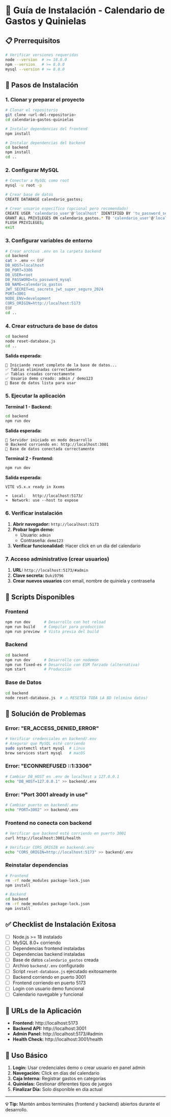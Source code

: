 # 🚀 Guía de Instalación - Calendario de Gastos y Quinielas

## 📋 Prerrequisitos

```bash
# Verificar versiones requeridas
node --version  # >= 18.0.0
npm --version   # >= 8.0.0
mysql --version # >= 8.0.0
```

## 🔧 Pasos de Instalación

### 1. **Clonar y preparar el proyecto**
```bash
# Clonar el repositorio
git clone <url-del-repositorio>
cd calendario-gastos-quinielas

# Instalar dependencias del frontend
npm install

# Instalar dependencias del backend
cd backend
npm install
cd ..
```

### 2. **Configurar MySQL**
```bash
# Conectar a MySQL como root
mysql -u root -p

# Crear base de datos
CREATE DATABASE calendario_gastos;

# Crear usuario específico (opcional pero recomendado)
CREATE USER 'calendario_user'@'localhost' IDENTIFIED BY 'tu_password_seguro';
GRANT ALL PRIVILEGES ON calendario_gastos.* TO 'calendario_user'@'localhost';
FLUSH PRIVILEGES;
exit
```

### 3. **Configurar variables de entorno**
```bash
# Crear archivo .env en la carpeta backend
cd backend
cat > .env << EOF
DB_HOST=localhost
DB_PORT=3306
DB_USER=root
DB_PASSWORD=tu_password_mysql
DB_NAME=calendario_gastos
JWT_SECRET=mi_secreto_jwt_super_seguro_2024
PORT=3001
NODE_ENV=development
CORS_ORIGIN=http://localhost:5173
EOF
cd ..
```

### 4. **Crear estructura de base de datos**
```bash
cd backend
node reset-database.js
cd ..
```

**Salida esperada:**
```
🔄 Iniciando reset completo de la base de datos...
✅ Tablas eliminadas correctamente
✅ Tablas creadas correctamente
✅ Usuario demo creado: admin / demo123
🎉 Base de datos lista para usar
```

### 5. **Ejecutar la aplicación**

**Terminal 1 - Backend:**
```bash
cd backend
npm run dev
```

**Salida esperada:**
```
🔧 Servidor iniciado en modo desarrollo
🌐 Backend corriendo en: http://localhost:3001
🔌 Base de datos conectada correctamente
```

**Terminal 2 - Frontend:**
```bash
npm run dev
```

**Salida esperada:**
```
VITE v5.x.x ready in Xxxms

➜  Local:   http://localhost:5173/
➜  Network: use --host to expose
```

### 6. **Verificar instalación**

1. **Abrir navegador:** `http://localhost:5173`
2. **Probar login demo:**
   - Usuario: `admin`
   - Contraseña: `demo123`
3. **Verificar funcionalidad:** Hacer click en un día del calendario

### 7. **Acceso administrativo (crear usuarios)**

1. **URL:** `http://localhost:5173/#admin`
2. **Clave secreta:** `Duki9796`
3. **Crear nuevos usuarios** con email, nombre de quiniela y contraseña

## 🔧 Scripts Disponibles

### Frontend
```bash
npm run dev      # Desarrollo con hot reload
npm run build    # Compilar para producción
npm run preview  # Vista previa del build
```

### Backend
```bash
cd backend
npm run dev      # Desarrollo con nodemon
npm run fixed-es # Desarrollo con ESM forzado (alternativa)
npm start        # Producción
```

### Base de Datos
```bash
cd backend
node reset-database.js  # ⚠️ RESETEA TODA LA BD (elimina datos)
```

## 🚨 Solución de Problemas

### Error: "ER_ACCESS_DENIED_ERROR"
```bash
# Verificar credenciales en backend/.env
# Asegurar que MySQL esté corriendo
sudo systemctl start mysql  # Linux
brew services start mysql   # macOS
```

### Error: "ECONNREFUSED ::1:3306"
```bash
# Cambiar DB_HOST en .env de localhost a 127.0.0.1
echo "DB_HOST=127.0.0.1" >> backend/.env
```

### Error: "Port 3001 already in use"
```bash
# Cambiar puerto en backend/.env
echo "PORT=3002" >> backend/.env
```

### Frontend no conecta con backend
```bash
# Verificar que backend esté corriendo en puerto 3001
curl http://localhost:3001/health

# Verificar CORS_ORIGIN en backend/.env
echo "CORS_ORIGIN=http://localhost:5173" >> backend/.env
```

### Reinstalar dependencias
```bash
# Frontend
rm -rf node_modules package-lock.json
npm install

# Backend
cd backend
rm -rf node_modules package-lock.json
npm install
```

## ✅ Checklist de Instalación Exitosa

- [ ] Node.js >= 18 instalado
- [ ] MySQL 8.0+ corriendo
- [ ] Dependencias frontend instaladas
- [ ] Dependencias backend instaladas
- [ ] Base de datos `calendario_gastos` creada
- [ ] Archivo `backend/.env` configurado
- [ ] Script `reset-database.js` ejecutado exitosamente
- [ ] Backend corriendo en puerto 3001
- [ ] Frontend corriendo en puerto 5173
- [ ] Login con usuario demo funcional
- [ ] Calendario navegable y funcional

## 🎯 URLs de la Aplicación

- **Frontend:** http://localhost:5173
- **Backend API:** http://localhost:3001
- **Admin Panel:** http://localhost:5173/#admin
- **Health Check:** http://localhost:3001/health

## 📱 Uso Básico

1. **Login:** Usar credenciales demo o crear usuario en panel admin
2. **Navegación:** Click en días del calendario
3. **Caja Interna:** Registrar gastos en categorías
4. **Quinielas:** Gestionar diferentes tipos de juegos
5. **Finalizar Día:** Solo disponible en día actual

---

**💡 Tip:** Mantén ambos terminales (frontend y backend) abiertos durante el desarrollo.